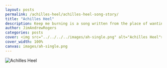 ```yaml
---
layout: posts
permalink: /achilles-heel/achilles-heel-song-story/
title: "Achilles Heel"
description: Keep me burning is a song written from the place of wanting to get back to the original passion and fight we all experience in our lives.
author: JimAndrewRogers
categories: posts
cover: <img src="../../../../images/ah-single.png" alt="Achilles Heel">
cover_width: 100%
canvas: images/ah-single.png
---
```



<img src="../../../../images/ah-single.png" alt="Achilles Heel">
